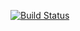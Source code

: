 [![Build Status](https://cloud.drone.io/api/badges/Marco13-7/cc-uebung-12/status.svg)](https://cloud.drone.io/Marco13-7/cc-uebung-12)

